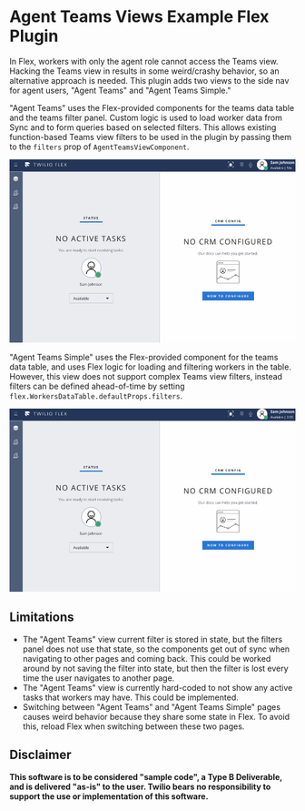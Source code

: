 # Agent Teams Views Example Flex Plugin

In Flex, workers with only the agent role cannot access the Teams view. Hacking the Teams view in results in some weird/crashy behavior, so an alternative approach is needed. This plugin adds two views to the side nav for agent users, "Agent Teams" and "Agent Teams Simple."

"Agent Teams" uses the Flex-provided components for the teams data table and the teams filter panel. Custom logic is used to load worker data from Sync and to form queries based on selected filters. This allows existing function-based Teams view filters to be used in the plugin by passing them to the `filters` prop of `AgentTeamsViewComponent`.

![Agent teams complex view demo](resources/teams-complex.gif)

"Agent Teams Simple" uses the Flex-provided component for the teams data table, and uses Flex logic for loading and filtering workers in the table. However, this view does not support complex Teams view filters, instead filters can be defined ahead-of-time by setting `flex.WorkersDataTable.defaultProps.filters`.

![Agent teams simple view demo](resources/teams-simple.gif)

## Limitations

- The "Agent Teams" view current filter is stored in state, but the filters panel does not use that state, so the components get out of sync when navigating to other pages and coming back. This could be worked around by not saving the filter into state, but then the filter is lost every time the user navigates to another page.
- The "Agent Teams" view is currently hard-coded to not show any active tasks that workers may have. This could be implemented.
- Switching between "Agent Teams" and "Agent Teams Simple" pages causes weird behavior because they share some state in Flex. To avoid this, reload Flex when switching between these two pages.

## Disclaimer

**This software is to be considered "sample code", a Type B Deliverable, and is delivered "as-is" to the user. Twilio bears no responsibility to support the use or implementation of this software.**
